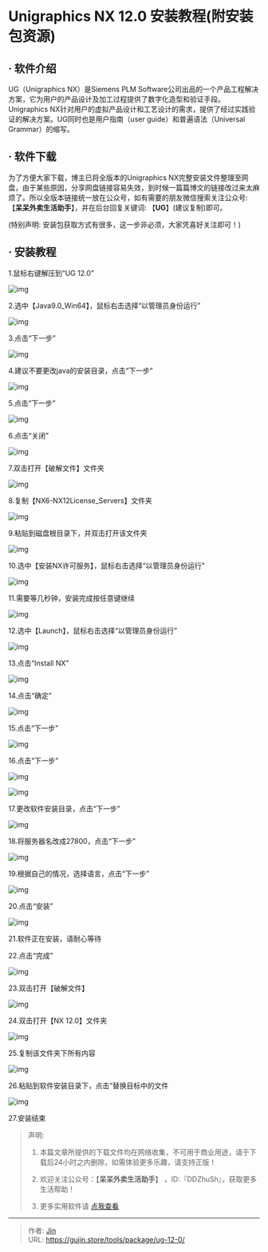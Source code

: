 # Unigraphics NX 12.0 安装教程(附安装包资源)


## · 软件介绍
UG（Unigraphics NX）是Siemens PLM Software公司出品的一个产品工程解决方案，它为用户的产品设计及加工过程提供了数字化造型和验证手段。Unigraphics NX针对用户的虚拟产品设计和工艺设计的需求，提供了经过实践验证的解决方案。UG同时也是用户指南（user guide）和普遍语法（Universal Grammar）的缩写。

## · 软件下载
为了方便大家下载，博主已将全版本的Unigraphics NX完整安装文件整理至网盘，由于某些原因，分享网盘链接容易失效，到时候一篇篇博文的链接改过来太麻烦了。所以全版本链接统一放在公众号，如有需要的朋友微信搜索关注公众号: 【**呆呆外卖生活助手**】，并在后台回复关键词: 【**UG**】(建议复制)即可。

(特别声明: 安装包获取方式有很多，这一步非必须，大家凭喜好关注即可！)

## · 安装教程

1.鼠标右键解压到“UG 12.0”

![img](https://img.gujin.store/img/v2-0e8d718cfc9c641fce13a33057fb9055_720w.png)



2.选中【Java9.0_Win64】，鼠标右击选择“以管理员身份运行”

![img](https://img.gujin.store/img/v2-849776fd18a46b41359f27f08fe96135_720w.png)



3.点击“下一步”

![img](https://img.gujin.store/img/v2-abf9246292067d574b52375f1ec820e5_720w.png)



4.建议不要更改java的安装目录，点击“下一步”

![img](https://img.gujin.store/img/v2-bc1ef355f7f8b3a42f482177416f3fa2_720w.png)



5.点击“下一步”

![img](https://img.gujin.store/img/v2-18c810787a6791ad98018a9f11c45a82_720w.png)



6.点击“关闭”

![img](https://img.gujin.store/img/v2-7bfd4923360f6997e067641258948c1c_720w.png)



7.双击打开【破解文件】文件夹

![img](https://img.gujin.store/img/v2-33f18070ac0e2b48e5715797ab094e2d_720w.png)



8.复制【NX6-NX12License_Servers】文件夹

![img](https://img.gujin.store/img/v2-b7a5682f8911a29edbe44d2dd6b15a56_720w.png)



9.粘贴到磁盘根目录下，并双击打开该文件夹

![img](https://img.gujin.store/img/v2-b536308ee8c5ed8899f5a7777b8036b1_720w.png)



10.选中【安装NX许可服务】，鼠标右击选择“以管理员身份运行”

![img](https://img.gujin.store/img/v2-a4591586940179af6f0d117a42a41cc3_720w.png)



11.需要等几秒钟，安装完成按任意键继续

![img](https://img.gujin.store/img/v2-4bb969281ea2453e178f3b296f9f56ef_720w.png)



12.选中【Launch】，鼠标右击选择“以管理员身份运行”

![img](https://img.gujin.store/img/v2-1c0432a56ca7a0c903fef59f066476a7_720w.png)



13.点击“Install NX”

![img](https://img.gujin.store/img/v2-501a1548eb8434b8457c9ccb1979fef9_720w.png)



14.点击“确定”

![img](https://img.gujin.store/img/v2-f60ffb7865a41535fc2c53ee4c24961d_720w.png)



15.点击“下一步”

![img](https://img.gujin.store/img/v2-5de71ae96347c3c78a36e6c34f148861_720w.png)



16.点击“下一步”

![img](https://img.gujin.store/img/v2-05811b2ab73381dcb54b18eb416dbdbd_720w.png)

![img](https://img.gujin.store/img/v2-8df90723a3d7124053af47c3885dbd3b_720w.png)



17.更改软件安装目录，点击“下一步”

![img](https://img.gujin.store/img/v2-f80609a41159be3080f93edcb5438b8a_720w.png)



18.将服务器名改成27800，点击“下一步”

![img](https://img.gujin.store/img/v2-55951e5bc685b9cdce05f951002e0966_720w.png)



19.根据自己的情况，选择语言，点击“下一步”

![img](https://img.gujin.store/img/v2-39c3a863f49efdfee73e85b5b5b2b783_720w.png)



20.点击“安装”

![img](https://img.gujin.store/img/v2-9adf7ef01f2c4aa21c5d69afa855e6d6_720w.png)



21.软件正在安装，请耐心等待

22.点击“完成”

![img](https://img.gujin.store/img/v2-418b23614fd9221733fb424da9e9e13b_720w.png)



23.双击打开【破解文件】

![img](https://img.gujin.store/img/v2-584bcb82a3ce787b25baa70a4a6fa6f6_720w.png)



24.双击打开【NX 12.0】文件夹

![img](https://img.gujin.store/img/v2-7daab235ff6c543a04fd4091f3774d77_720w.png)



25.复制该文件夹下所有内容

![img](https://img.gujin.store/img/v2-1b03089d5c7a1549f308df4fa33b8396_720w.png)



26.粘贴到软件安装目录下，点击“替换目标中的文件

![img](https://img.gujin.store/img/v2-4a6b75367bb582e130d8c9894b8589af_720w.png)



27.安装结束




> 声明: 
>
> 1. 本篇文章所提供的下载文件均在网络收集，不可用于商业用途，请于下载后24小时之内删除，如需体验更多乐趣，请支持正版！
>
> 2. 欢迎关注公众号：【**呆呆外卖生活助手**】 ，ID:『DDZhuSh』，获取更多生活帮助！
>
> 3. 更多实用软件请  [点我查看](/tools)

---

> 作者: [Jin](https://img.gujin.store/img/favicon.ico)  
> URL: https://gujin.store/tools/package/ug-12-0/  

